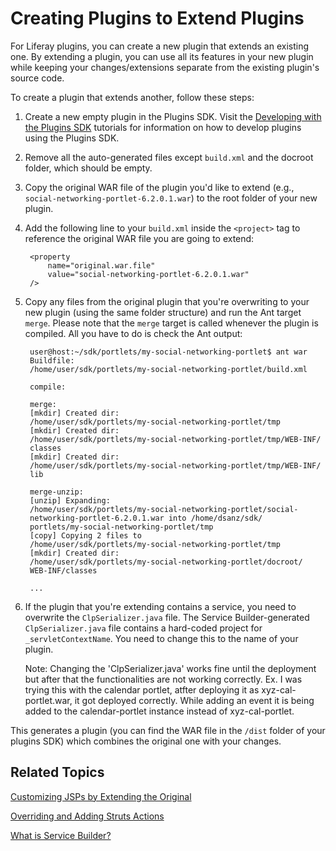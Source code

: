 # Creating Plugins to Extend Plugins [](id=creating-plugins-to-extend-plugins)

For Liferay plugins, you can create a new plugin that extends an existing one.
By extending a plugin, you can use all its features in your new plugin while
keeping your changes/extensions separate from the existing plugin's source code. 

To create a plugin that extends another, follow these steps: 

1. Create a new empty plugin in the Plugins SDK. Visit the
   [Developing with the Plugins SDK](/develop/tutorials/-/knowledge_base/6-2/plugins-sdk)
   tutorials for information on how to develop plugins using the Plugins SDK. 

2. Remove all the auto-generated files except `build.xml` and the docroot
   folder, which should be empty. 

3. Copy the original WAR file of the plugin you'd like to extend (e.g.,
   `social-networking-portlet-6.2.0.1.war`) to the root folder of your new
   plugin. 

4. Add the following line to your `build.xml` inside the `<project>` tag to 
   reference the original WAR file you are going to extend: 

        <property
            name="original.war.file"
            value="social-networking-portlet-6.2.0.1.war"
        />

5. Copy any files from the original plugin that you're overwriting to your
   new plugin (using the same folder structure) and run the Ant target `merge`.
   Please note that the `merge` target is called whenever the plugin is
   compiled. All you have to do is check the Ant output: 

        user@host:~/sdk/portlets/my-social-networking-portlet$ ant war
        Buildfile:
        /home/user/sdk/portlets/my-social-networking-portlet/build.xml

        compile:

        merge:
        [mkdir] Created dir:
        /home/user/sdk/portlets/my-social-networking-portlet/tmp
        [mkdir] Created dir:
        /home/user/sdk/portlets/my-social-networking-portlet/tmp/WEB-INF/
        classes 
        [mkdir] Created dir:
        /home/user/sdk/portlets/my-social-networking-portlet/tmp/WEB-INF/
        lib 

        merge-unzip:
        [unzip] Expanding:
        /home/user/sdk/portlets/my-social-networking-portlet/social-
        networking-portlet-6.2.0.1.war into /home/dsanz/sdk/
        portlets/my-social-networking-portlet/tmp 
        [copy] Copying 2 files to
        /home/user/sdk/portlets/my-social-networking-portlet/tmp 
        [mkdir] Created dir:
        /home/user/sdk/portlets/my-social-networking-portlet/docroot/
        WEB-INF/classes

        ...

6. If the plugin that you're extending contains a service, you need to
   overwrite the `ClpSerializer.java` file. The Service Builder-generated
   `ClpSerializer.java` file contains a hard-coded project for
   `_servletContextName`. You need to change this to the name of your plugin. 
   
   Note: Changing the 'ClpSerializer.java' works fine until the deployment but after that the functionalities are not working correctly.
   Ex. I was trying this with the calendar portlet, atfter deploying it as xyz-cal-portlet.war, it got deployed correctly. While adding an event it is being added to the calendar-portlet instance instead of xyz-cal-portlet.

This generates a plugin (you can find the WAR file in the `/dist` folder of your
plugins SDK) which combines the original one with your changes. 

## Related Topics [](id=related-topics)

[Customizing JSPs by Extending the Original](/develop/tutorials/-/knowledge_base/6-2/customizing-jsps-by-extending-the-original)

[Overriding and Adding Struts Actions](/develop/tutorials/-/knowledge_base/6-2/overriding-and-adding-struts-actions)

[What is Service Builder?](/develop/tutorials/-/knowledge_base/6-2/what-is-service-builder)
